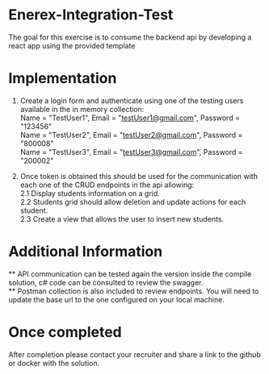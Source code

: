 # Enerex-Integration-Test

The goal for this exercise is to consume the backend api by developing a react app using the provided template

# Implementation

1. Create a login form and authenticate using one of the testing users available in the in memory collection: <br>
   Name = "TestUser1", Email = "testUser1@gmail.com", Password = "123456" <br>
   Name = "TestUser2", Email = "testUser2@gmail.com", Password = "800008" <br>
   Name = "TestUser3", Email = "testUser3@gmail.com", Password = "200002" <br>

2. Once token is obtained this should be used for the communication with each one of the CRUD endpoints in the api allowing: <br>
   2.1 Display students information on a grid. <br>
   2.2 Students grid should allow deletion and update actions for each student. <br>
   2.3 Create a view that allows the user to insert new students. <br>

# Additional Information

** API communication can be tested again the version inside the compile solution, c# code can be consulted to review the swagger. <br>
** Postman collection is also included to review endpoints. You will need to update the base url to the one configured on your local machine. <br>

# Once completed

After completion please contact your recruiter and share a link to the github or docker with the solution.
